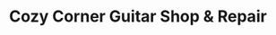 ---
title: "Cozy Corner Guitar Shop & Repair"
url: /washburn/cozy-corner-guitar-shop-und-repair/
shop: Instrumente
---
